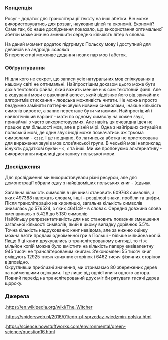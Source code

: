 ### Концепція

Pocyr - додаток для транслітерації тексту на інші абетки. Він може використовуватись для розваг, наукових цілей та економії. Економії? Саме так, бо наше дослідження показало, що використання оптимальної абетки може значно зменшити середню кількість літер в словах.  

На даний момент додаток підтримує Польску мову і доступний для девайсів на андроїді: *ссислка*  
В перспективі можливе додання нових пар мов і абеток.

### Обґрунтування

Ні для кого не секрет, що записи усіх натуральних мов спілкування в нашому світі не оптимальні. Найпростішим доказом цього може бути архів тектового файла, який важить менше ніж сам текстовий файл. Але в кодуванні мови є важливий аспект, який відрізняє його від звичайних алгоритмів стискання - людська можливість читати. Не можна просто бездумно заміняти паттерни звуків новими символами, інакше кількість симолів виросте, а запис перестане бути читаємим.
Найпростіший і найлогічніший варіант - мати по одному символу на кожен звук, принаймні з часто використовуємих. Але навіть ця очевидна ідея не працює для більшості мов, але в різній мірі. Одна з найгірших ситуацій в польській мові, де один звук іноді може позначатись аж трьома символами - `czsz`. І це не дивно, бо латинська абетка не пристосована для вираження звуків мов словʼянської групи. В чеській мові наприклад існують додаткові букви - `š`, `č` та інші. Ми же пропонуємо альтернативу - використання кирилиці для запису польської мови.

### Дослідження

Для дослідження ми використовували різні ресурси, але для демонстрації обрали одну з найвідоміших польських книг - `Відьмак`.  

Загальна кількість символів в цій книзі становить 609763 символів, з яких 497388 належать словам, інші - розділові знаки, пробіли та цифри. Після транслітерацію на кирилицю, загальна кількість символів знизилась до 576524, з яких 464149 - в словах. Середня довжина слова зменшилась з 5.426 до 5.130 символів  
Найбільшу репрезентативність для нас становить показник зменшення загальної кількості символів, який в цьому випадку дорівнює 5.5%. Точна кількість надрукованих книг невідома, але за нижню оцінку можна взяти продажі одноіменної гри в Польші - більше мільйона копій. Якщо б ці книги друкувались в транслітерованому вигляді, то ті ж мільйон копій можна було вмістити на кількість паперу еквівалентну 945 тисяч не транслітерованим книгам. Зʼекономлені 55 тисяч книг вміщують 12925 тисяч книжних сторінок і 6462 тисяч фізичних сторінок відповідно.  
Округливши приблизні значення, ми отримаємо 80 збережених дерев за найменшими оцінками. І це лише від однієї книги одного автора. Повний перехід на транслітерований друк міг би рятувати тисячі дерев щороку.

### Джерела

.https://en.wikipedia.org/wiki/The_Witcher  

.https://spidersweb.pl/2016/01/cdp-pl-sprzedaz-wiedzmin-polska.html  

.https://science.howstuffworks.com/environmental/green-science/question16.html  